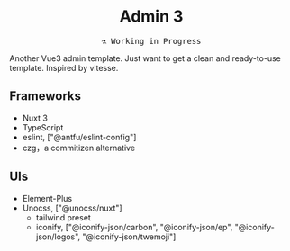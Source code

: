 <h1 align="center">
Admin 3
</h1>

<pre align="center">
⚗️ Working in Progress
</pre>

Another Vue3 admin template. Just want to get a clean and ready-to-use template. Inspired by vitesse.

## Frameworks  
- Nuxt 3  
- TypeScript  
- eslint, ["@antfu/eslint-config"]  
- czg，a commitizen alternative  

## UIs
- Element-Plus
- Unocss, ["@unocss/nuxt"]
  - tailwind preset
  - iconify, ["@iconify-json/carbon", "@iconify-json/ep", "@iconify-json/logos", "@iconify-json/twemoji"]

